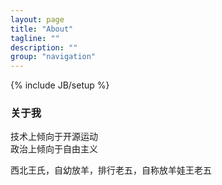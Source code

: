 ```yaml
---
layout: page
title: "About"
tagline: ""
description: ""
group: "navigation"
---
```

{% include JB/setup %}

### 关于我

技术上倾向于开源运动 <br/>
政治上倾向于自由主义

西北王氏，自幼放羊，排行老五，自称放羊娃王老五

[twitter]: http://twitter.com/jolestar

[新浪微博]: http://weibo.com/jolestar

[google]: http://www.google.com/profiles/jolestar

